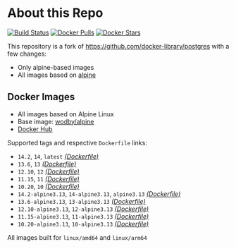# About this Repo

[![Build Status](https://github.com/wodby/base-postgres/workflows/Build%20docker%20image/badge.svg)](https://github.com/wodby/base-postgres/actions)
[![Docker Pulls](https://img.shields.io/docker/pulls/wodby/base-postgres.svg)](https://hub.docker.com/r/wodby/base-postgres)
[![Docker Stars](https://img.shields.io/docker/stars/wodby/base-postgres.svg)](https://hub.docker.com/r/wodby/base-postgres)

This repository is a fork of https://github.com/docker-library/postgres with a few changes:

* Only alpine-based images
* All images based on [alpine](https://github.com/wodby/alpine)

## Docker Images

* All images based on Alpine Linux
* Base image: [wodby/alpine](https://github.com/wodby/alpine)
* [Docker Hub](https://hub.docker.com/r/wodby/base-postgres)

Supported tags and respective `Dockerfile` links:

* `14.2`, `14`, `latest` [_(Dockerfile)_](https://github.com/wodby/base-postgres/tree/master/14/alpine/Dockerfile.wodby)
* `13.6`, `13` [_(Dockerfile)_](https://github.com/wodby/base-postgres/tree/master/13/alpine/Dockerfile.wodby)
* `12.10`, `12` [_(Dockerfile)_](https://github.com/wodby/base-postgres/tree/master/12/alpine/Dockerfile.wodby)
* `11.15`, `11` [_(Dockerfile)_](https://github.com/wodby/base-postgres/tree/master/11/alpine/Dockerfile.wodby)
* `10.20`, `10` [_(Dockerfile)_](https://github.com/wodby/base-postgres/tree/master/10/alpine/Dockerfile.wodby)
* `14.2-alpine3.13`, `14-alpine3.13`, `alpine3.13` [_(Dockerfile)_](https://github.com/wodby/base-postgres/tree/master/14/alpine/Dockerfile.wodby)
* `13.6-alpine3.13`, `13-alpine3.13` [_(Dockerfile)_](https://github.com/wodby/base-postgres/tree/master/13/alpine/Dockerfile.wodby)
* `12.10-alpine3.13`, `12-alpine3.13` [_(Dockerfile)_](https://github.com/wodby/base-postgres/tree/master/12/alpine/Dockerfile.wodby)
* `11.15-alpine3.13`, `11-alpine3.13` [_(Dockerfile)_](https://github.com/wodby/base-postgres/tree/master/11/alpine/Dockerfile.wodby)
* `10.20-alpine3.13`, `10-alpine3.13` [_(Dockerfile)_](https://github.com/wodby/base-postgres/tree/master/10/alpine/Dockerfile.wodby)

All images built for `linux/amd64` and `linux/arm64`
